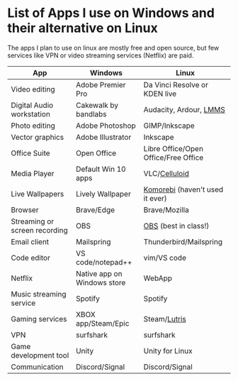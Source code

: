 # List of Apps I use on Windows and their alternative on Linux
The apps I plan to use on linux are mostly free and open source, but few services like VPN or video streaming services (Netflix) are paid.

App | Windows | Linux 
--- | --- | ---
Video editing | Adobe Premier Pro | Da Vinci Resolve or KDEN live
Digital Audio workstation | Cakewalk by bandlabs | Audacity, Ardour, [LMMS](https://github.com/LMMS/lmms)
Photo editing | Adobe Photoshop | GIMP/Inkscape
Vector graphics | Adobe Illustrator | Inkscape
Office Suite | Open Office | Libre Office/Open Office/Free Office
Media Player | Default Win 10 apps | VLC/[Celluloid](https://celluloid-player.github.io/)
Live Wallpapers | Lively Wallpaper | [Komorebi](https://github.com/cheesecakeufo/komorebi) (haven't used it ever)
Browser | Brave/Edge | Brave/Mozilla
Streaming or screen recording | OBS | [OBS](https://github.com/obsproject/obs-studio) (best in class!)
Email client | Mailspring | Thunderbird/Mailspring 
Code editor | VS code/notepad++ | vim/VS code
Netflix | Native app on Windows store | WebApp
Music streaming service | Spotify | Spotify
Gaming services | XBOX app/Steam/Epic | Steam/[Lutris](https://github.com/lutris/lutris/wiki)
VPN | surfshark | surfshark
Game development tool | Unity | Unity for Linux
Communication | Discord/Signal | Discord/Signal
